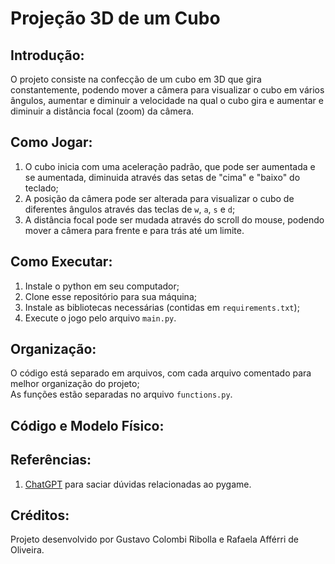 # Projeção 3D de um Cubo

## Introdução:

O projeto consiste na confecção de um cubo em 3D que gira constantemente, podendo mover a câmera para visualizar o cubo em vários ângulos, aumentar e diminuir a velocidade na qual o cubo gira e aumentar e diminuir a distância focal (zoom) da câmera.

## Como Jogar:

1. O cubo inicia com uma aceleração padrão, que pode ser aumentada e se aumentada, diminuida através das setas de "cima" e "baixo" do teclado;
2. A posição da câmera pode ser alterada para visualizar o cubo de diferentes ângulos através das teclas de ```w```, ```a```, ```s``` e ```d```;
3. A distância focal pode ser mudada através do scroll do mouse, podendo mover a câmera para frente e para trás até um limite.

## Como Executar:

1. Instale o python em seu computador;
2. Clone esse repositório para sua máquina;
3. Instale as bibliotecas necessárias (contidas em ```requirements.txt```);
4. Execute o jogo pelo arquivo ```main.py```.

## Organização:

O código está separado em arquivos, com cada arquivo comentado para melhor organização do projeto;<br>
As funções estão separadas no arquivo ```functions.py```.

## Código e Modelo Físico:

## Referências:
1. [ChatGPT](https://chat.openai.com/) para saciar dúvidas relacionadas ao pygame.

## Créditos:
Projeto desenvolvido por Gustavo Colombi Ribolla e Rafaela Afférri de Oliveira.